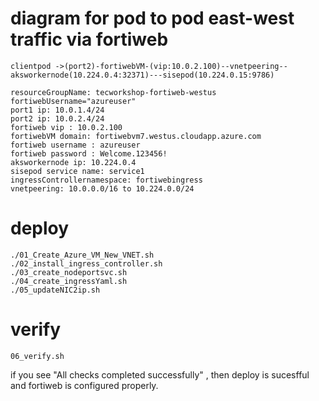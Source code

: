 # diagram for pod to pod east-west traffic via fortiweb

```
clientpod ->(port2)-fortiwebVM-(vip:10.0.2.100)--vnetpeering--aksworkernode(10.224.0.4:32371)---sisepod(10.224.0.15:9786)

resourceGroupName: tecworkshop-fortiweb-westus
fortiwebUsername="azureuser"
port1 ip: 10.0.1.4/24
port2 ip: 10.0.2.4/24 
fortiweb vip : 10.0.2.100
fortiwebVM domain: fortiwebvm7.westus.cloudapp.azure.com
fortiweb username : azureuser
fortiweb password : Welcome.123456!
aksworkernode ip: 10.224.0.4
sisepod service name: service1
ingressControllernamespace: fortiwebingress
vnetpeering: 10.0.0.0/16 to 10.224.0.0/24

```
# deploy
```
./01_Create_Azure_VM_New_VNET.sh
./02_install_ingress_controller.sh
./03_create_nodeportsvc.sh
./04_create_ingressYaml.sh
./05_updateNIC2ip.sh
```

# verify

```
06_verify.sh
```
if you see "All checks completed successfully" , then deploy is sucesfful and fortiweb is configured properly.

